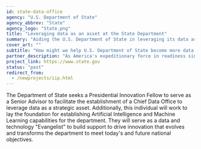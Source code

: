 ```yaml
---
id: state-data-office
agency: "U.S. Department of State"
agency_abbrev: "State"
agency_logo: "State.png"
title: "Leveraging data as an asset at the State Department"
summary: "Aiding the U.S. Department of State in leveraging its data as a strategic asset to better gather insights on mission needs, results, and risks"
cover_art: ""
subtitle: "How might we help U.S. Department of State become more data driven?"
partner_description: "As America's expeditionary force in readiness since 1775, the Marines are forward deployed to win our nation's battles swiftly and aggressively in times of crisis."
project_link: https://www.state.gov
status: "past"
redirect_from:
  - /newprojects/iip.html
---
```


The Department of State seeks a Presidential Innovation Fellow to serve as a Senior Advisor to facilitate the establishment of a Chief Data Office to leverage data as a strategic asset.  Additionally, this individual will work to lay the foundation for establishing Artificial Intelligence and Machine Learning capabilities for the department.  They will serve as a data and technology "Evangelist" to build support to drive innovation that evolves and transforms the department to meet today's and future national objectives.
